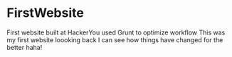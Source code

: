 FirstWebsite
============

First website built at HackerYou used Grunt to optimize workflow
This was my first website loooking back I can see how things have changed for the better haha! 
